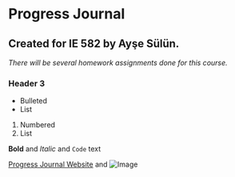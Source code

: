 # **Progress Journal**
## Created for IE 582 by Ayşe Sülün.

_There will be several homework assignments done for this course._
### Header 3

- Bulleted
- List

1. Numbered
2. List

**Bold** and _Italic_ and `Code` text

[Progress Journal Website](https://bu-ie-582.github.io/fall21-nulusayse/) and ![Image](src)

